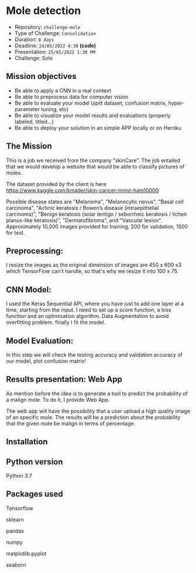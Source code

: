 # Mole detection

- Repository: `challenge-mole`
- Type of Challenge: `Consolidation`
- Duration: `8 days`
- Deadline: `24/05/2022 4:30` **(code)**
- Presentation: `25/05/2022 1:30 PM`
- Challenge: Solo


## Mission objectives

- Be able to apply a CNN in a real context
- Be able to preprocess data for computer vision
- Be able to evaluate your model (split dataset, confusion matrix, hyper-parameter tuning, etc)
- Be able to visualize your model results and evaluations (properly labeled, titled...)
- Be able to deploy your solution in an simple APP locally or on Heroku

## The Mission

This is a job we received from the company "skinCare". The job entailed that we would develop a website that would be able to classify pictures of moles.

The dataset provided by the client is here https://www.kaggle.com/kmader/skin-cancer-mnist-ham10000

Possible disease states are "Melanoma", "Melanocytic nevus", "Basal cell carcinoma", "Actinic keratosis / Bowen’s disease (intraepithelial carcinoma)", "Benign keratosis (solar lentigo / seborrheic keratosis / lichen planus-like keratosis)", "Dermatofibroma", and "Vascular lesion". Approximately 10,000 images provided for training, 200 for validation, 1500 for test.


## Preprocessing:
I resize the images as the original dimension of images are 450 x 600 x3 which TensorFlow can't handle, so that's why we resize it into 100 x 75.

## CNN Model:
I used the Keras Sequential API, where you have just to add one layer at a time, starting from the input.
I need to set up a score function, a loss function and an optimisation algorithm.
Data Augmentation to avoid overfitting problem.
finally I fit the model.

## Model Evaluation:
In this step we will check the testing accuracy and validation accuracy of our model, plot confusion matrix!

## Results presentation: Web App
As mention before the idea is to generate a tool to predict the probability of a malign mole. To do it, I provide Web App.

The web app will have the possibility that a user upload a high quality image of an specific mole. The results will be a prediction about the probability that the given mole be malign in terms of percentage.


## Installation
## Python version
Python 3.7

## Packages used
Tensorflow

sklearn

pandas

numpy

matplotlib.pyplot

seaborn
